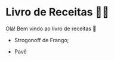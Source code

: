 # Livro de Receitas :man_cook:

Olá! Bem vindo ao livro de receitas :cookie:

- Strogonoff de Frango;

- Pavê